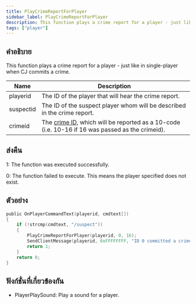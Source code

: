 ```yaml
---
title: PlayCrimeReportForPlayer
sidebar_label: PlayCrimeReportForPlayer
description: This function plays a crime report for a player - just like in single-player when CJ commits a crime.
tags: ["player"]
---
```


## คำอธิบาย

This function plays a crime report for a player - just like in single-player when CJ commits a crime.

| Name      | Description                                                                                                               |
| --------- | ------------------------------------------------------------------------------------------------------------------------- |
| playerid  | The ID of the player that will hear the crime report.                                                                     |
| suspectid | The ID of the suspect player whom will be described in the crime report.                                                  |
| crimeid   | The [crime ID](../resources/crimelist), which will be reported as a 10-code (i.e. 10-16 if 16 was passed as the crimeid). |

## ส่งคืน

1: The function was executed successfully.

0: The function failed to execute. This means the player specified does not exist.

## ตัวอย่าง

```c
public OnPlayerCommandText(playerid, cmdtext[])
{
    if (!strcmp(cmdtext, "/suspect"))
    {
        PlayCrimeReportForPlayer(playerid, 0, 16);
        SendClientMessage(playerid, 0xFFFFFFFF, "ID 0 committed a crime (10-16).");
        return 1;
    }
    return 0;
}
```

## ฟังก์ชั่นที่เกี่ยวข้องกัน

- PlayerPlaySound: Play a sound for a player.
